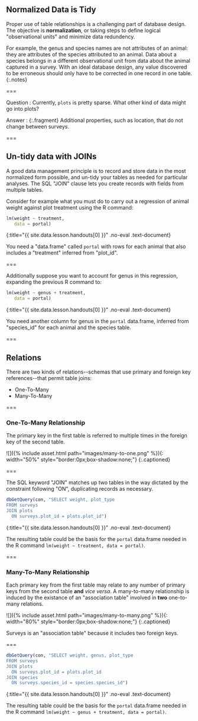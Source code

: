 ---
---

## Normalized Data is Tidy

Proper use of table relationships is a challenging part of database design. The
objective is **normalization**, or taking steps to define logical "observational
units" and minimize data redundency.

For example, the genus and species names are not attributes of an animal: they
are attributes of the species attributed to an animal. Data about a species
belongs in a different observational unit from data about the animal captured in
a survey. With an ideal database design, any value discovered to be erroneous
should only have to be corrected in one record in one table.
{:.notes}

===

Question
: Currently, `plots` is pretty sparse. What other kind of data might go into plots?

Answer
: {:.fragment} Additional properties, such as location, that do not change between surveys.

===

## Un-tidy data with JOINs

A good data management principle is to record and store data in the most
normalized form possible, and un-tidy your tables as needed for particular
analyses. The SQL "JOIN" clause lets you create records with fields from
multiple tables.

Consider for example what you must do to carry out a regression of animal weight
against plot treatment using the R command:



~~~r
lm(weight ~ treatment,
   data = portal)
~~~
{:title="{{ site.data.lesson.handouts[0] }}" .no-eval .text-document}


You need a "data.frame" called `portal` with rows for each animal that also
includes a "treatment" inferred from "plot_id".

===

Additionally suppose you want to account for genus in this regression, expanding
the previous R command to:



~~~r
lm(weight ~ genus + treatment,
   data = portal)
~~~
{:title="{{ site.data.lesson.handouts[0] }}" .no-eval .text-document}


You need another column for genus in the `portal` data.frame, inferred from
"species_id" for each animal and the species table.

===

## Relations

There are two kinds of relations--schemas that use primary and foreign key
references--that permit table joins:

- One-To-Many
- Many-To-Many

===

### One-To-Many Relationship

The primary key in the first table is referred to multiple times in the foreign
key of the second table.

![]({% include asset.html path="images/many-to-one.png" %}){: width="50%" style="border:0px;box-shadow:none;"}
{:.captioned}

===

The SQL keyword "JOIN" matches up two tables in the way dictated by the
constraint following "ON", duplicating records as necessary.




~~~r
dbGetQuery(con, "SELECT weight, plot_type
FROM surveys
JOIN plots
  ON surveys.plot_id = plots.plot_id")
~~~
{:title="{{ site.data.lesson.handouts[0] }}" .no-eval .text-document}



The resulting table could be the basis for the `portal` data.frame needed in the
R command `lm(weight ~ treatment, data = portal)`.

===

### Many-To-Many Relationship

Each primary key from the first table may relate to any number of primary keys
from the second table **and** *vice versa*. A many-to-many relationship is
induced by the existance of an "association table" involved in **two**
one-to-many relations.

![]({% include asset.html path="images/many-to-many.png" %}){: width="80%" style="border:0px;box-shadow:none;"}
{:.captioned}

Surveys is an "association table" because it includes two foreign keys.

===



~~~r
dbGetQuery(con, "SELECT weight, genus, plot_type
FROM surveys
JOIN plots
  ON surveys.plot_id = plots.plot_id
JOIN species
  ON surveys.species_id = species.species_id")
~~~
{:title="{{ site.data.lesson.handouts[0] }}" .no-eval .text-document}


The resulting table could be the basis for the `portal` data.frame needed in the
R command `lm(weight ~ genus + treatment, data = portal)`.


